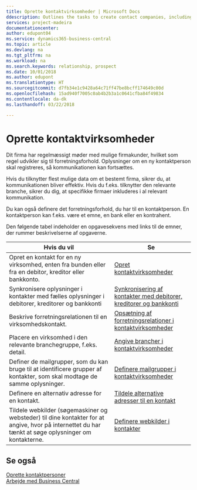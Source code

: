 ```yaml
---
title: Oprette kontaktvirksomheder | Microsoft Docs
ddescription: Outlines the tasks to create contact companies, including assigning relevant data about prospects and defining the business relationships you have with companies.
services: project-madeira
documentationcenter: 
author: edupont04
ms.service: dynamics365-business-central
ms.topic: article
ms.devlang: na
ms.tgt_pltfrm: na
ms.workload: na
ms.search.keywords: relationship, prospect
ms.date: 10/01/2018
ms.author: edupont
ms.translationtype: HT
ms.sourcegitcommit: d7fb34e1c9428a64c71ff47be8bcff174649c00d
ms.openlocfilehash: 15ad940f7005c0ab4b2b3a1c0641cfba84f49834
ms.contentlocale: da-dk
ms.lasthandoff: 03/22/2018

---
```

# <a name="creating-contact-companies"></a>Oprette kontaktvirksomheder
Dit firma har regelmæssigt møder med mulige firmakunder, hvilket som regel udvikler sig til forretningsforhold. Oplysninger om en ny kontaktperson skal registreres, så kommunikationen kan fortsættes.

Hvis du tilknytter flest mulige data om et bestemt firma, sikrer du, at kommunikationen bliver effektiv. Hvis du f.eks. tilknytter den relevante branche, sikrer du dig, at specifikke firmaer inkluderes i al relevant kommunikation.

Du kan også definere det forretningsforhold, du har til en kontaktperson. En kontaktperson kan f.eks. være et emne, en bank eller en kontrahent.

Den følgende tabel indeholder en opgavesekvens med links til de emner, der rummer beskrivelserne af opgaverne.

| Hvis du vil | Se |
| --- | --- |
| Opret en kontakt for en ny virksomhed, enten fra bunden eller fra en debitor, kreditor eller bankkonto. |[Opret kontaktvirksomheder](marketing-how-create-contact-companies.md) |
| Synkronisere oplysninger i kontakter med fælles oplysninger i debitorer, kreditorer og bankkonti |[Synkronisering af kontakter med debitorer, kreditorer og bankkonti](marketing-synchronize-contacts-customers-vendors-bank-accounts.md) |
| Beskrive forretningsrelationen til en virksomhedskontakt. |[Opsætning af forretningsrelationer i kontaktvirksomheder](marketing-business-relations.md) |
| Placere en virksomhed i den relevante branchegruppe, f.eks. detail. |[Angive brancher i kontaktvirksomheder](marketing-industry-groups.md) |
| Definer de mailgrupper, som du kan bruge til at identificere grupper af kontakter, som skal modtage de samme oplysninger. |[Definere mailgrupper i kontaktvirksomheder](marketing-mailing-groups.md) |
| Definere en alternativ adresse for en kontakt. |[Tildele alternative adresser til en kontakt](marketing-how-assign-alternate-address.md) |
| Tildele webkilder (søgemaskiner og websteder) til dine kontakter for at angive, hvor på internettet du har tænkt at søge oplysninger om kontakterne. |[Definere webkilder i kontakter](marketing-web-sources.md) |

## <a name="see-also"></a>Se også
[Oprette kontaktpersoner](marketing-create-contact-persons.md)   
[Arbejde med Business Central](ui-work-product.md)

